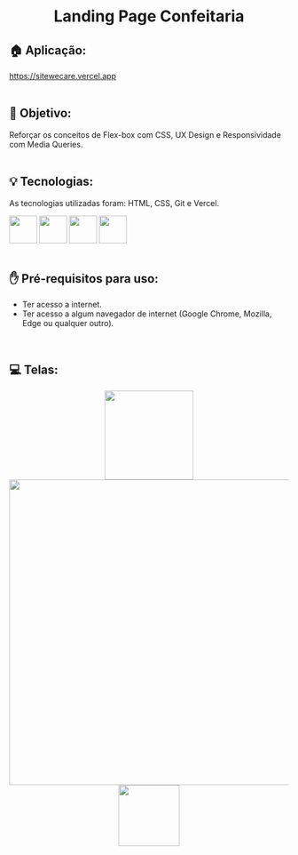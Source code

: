 <h1 align="center">
  Landing Page Confeitaria
</h1>

## 🏠 Aplicação:
https://sitewecare.vercel.app
<br><br>

## 🎯 Objetivo:
<span>Reforçar os conceitos de Flex-box com CSS, UX Design e Responsividade com Media Queries.</span>
<br><br>

## 💡 Tecnologias:
As tecnologias utilizadas foram: HTML, CSS, Git e Vercel.
<div display: "flex" justify-content="center">
  <img width="50px" src="https://cdn.jsdelivr.net/gh/devicons/devicon@latest/icons/html5/html5-original.svg"/>
  <img width="50px" src="https://cdn.jsdelivr.net/gh/devicons/devicon@latest/icons/css3/css3-original.svg"/>
  <img width="50px" src="https://cdn.jsdelivr.net/gh/devicons/devicon@latest/icons/git/git-original.svg"/>        
  <img width="50px" src="https://cdn.jsdelivr.net/gh/devicons/devicon@latest/icons/vercel/vercel-original.svg"/>
</div>
<br>

## ✋ Pré-requisitos para uso:
<ul>
  <li>Ter acesso a internet.</li>
  <li>Ter acesso a algum navegador de internet (Google Chrome, Mozilla, Edge ou qualquer outro).</li>
</ul>
<br>

## 💻 Telas:
<div align="center">
  <img src="https://github.com/tiagorodri-dev/landing-page-confeitaria/assets/68871083/5e45dc79-e271-471a-b657-67c6e2386197" width="160">
  <img src="https://github.com/tiagorodri-dev/landing-page-confeitaria/assets/68871083/57c37c7e-ddc6-4840-b806-e8c3fa3d3d38" width="550">
  <img src="https://github.com/tiagorodri-dev/landing-page-confeitaria/assets/68871083/39eced42-5da6-43b3-9408-94ea7628e643" width="110">
</div>

